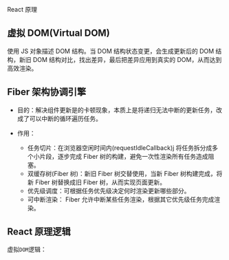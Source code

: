 <h11 align="center">React 原理</h1>

## 虚拟 DOM(Virtual DOM)

使用 JS 对象描述 DOM 结构。当 DOM 结构状态变更，会生成更新后的 DOM 结构，新旧 DOM 结构对比，找出差异，最后把差异应用到真实的 DOM，从而达到高效渲染。

## Fiber 架构协调引擎

- 目的：解决组件更新是的卡顿现象，本质上是将递归无法中断的更新任务，改成了可以中断的循环遍历任务。
- 作用：

  - 任务切片：在浏览器空闲时间内(requestIdleCallback)j 将任务拆分成多个小片段，逐步完成 Fiber 树的构建，避免一次性渲染所有任务造成阻塞。
  - 双缓存树(Fiber 树)：新旧 Fiber 树交替使用，当新 Fiber 树构建完成，将新 Fiber 树替换成旧 Fiber 树，从而实现页面更新。
  - 优先级调度：可根据任务优先级决定何时渲染更新哪些部分。
  - 可中断渲染： Fiber 允许中断某些任务渲染，根据其它优先级任务完成渲染。

## React 原理逻辑

虚拟`DOM`逻辑：

